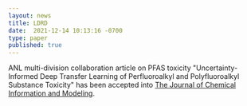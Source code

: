 ```yaml
---
layout: news
title: LDRD
date:  2021-12-14 10:13:16 -0700
type: paper
published: true
---
```


ANL multi-division collaboration article on PFAS toxicity "Uncertainty-Informed Deep Transfer Learning of Perfluoroalkyl and Polyfluoroalkyl Substance Toxicity" has been accepted into [The Journal of Chemical Information and Modeling](https://pubs.acs.org/doi/10.1021/acs.jcim.1c01204).
